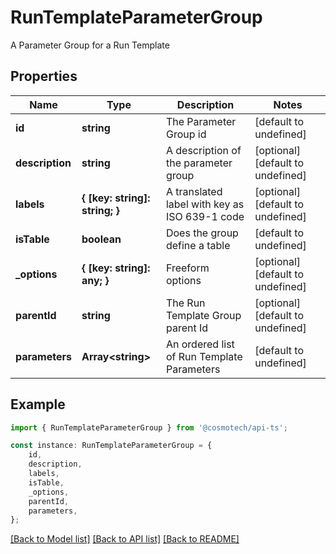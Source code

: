 # RunTemplateParameterGroup

A Parameter Group for a Run Template

## Properties

Name | Type | Description | Notes
------------ | ------------- | ------------- | -------------
**id** | **string** | The Parameter Group id | [default to undefined]
**description** | **string** | A description of the parameter group | [optional] [default to undefined]
**labels** | **{ [key: string]: string; }** | A translated label with key as ISO 639-1 code | [optional] [default to undefined]
**isTable** | **boolean** | Does the group define a table | [default to undefined]
**_options** | **{ [key: string]: any; }** | Freeform options | [optional] [default to undefined]
**parentId** | **string** | The Run Template Group parent Id | [optional] [default to undefined]
**parameters** | **Array&lt;string&gt;** | An ordered list of Run Template Parameters | [default to undefined]

## Example

```typescript
import { RunTemplateParameterGroup } from '@cosmotech/api-ts';

const instance: RunTemplateParameterGroup = {
    id,
    description,
    labels,
    isTable,
    _options,
    parentId,
    parameters,
};
```

[[Back to Model list]](../README.md#documentation-for-models) [[Back to API list]](../README.md#documentation-for-api-endpoints) [[Back to README]](../README.md)
